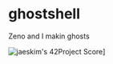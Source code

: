 # ghostshell
Zeno and I makin ghosts

![jaeskim's 42Project Score](https://badge42.herokuapp.com/api/project/tmullan/minishell)]
